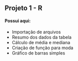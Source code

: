 ## Projeto 1 - R

#### Possui aqui:
* Importação de arquivos
* Resumo dos dados da tabela
* Cálculo de média e mediana
* Criação de função para moda
* Gráfico de barras simples
